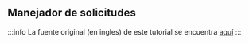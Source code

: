 ## Manejador de solicitudes

:::info
La fuente original (en ingles) de este tutorial se encuentra [aquí](https://mswjs.io/docs/concepts/request-handler)
:::
